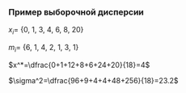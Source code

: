 ### Пример выборочной дисперсии

$x_i$= {0, 1, 3, 4, 6, 8, 20}

$m_i$= {6, 1, 4, 2, 1, 3, 1}

$x^*=\dfrac{0+1+12+8+6+24+20}{18}=4$

$\sigma^2=\dfrac{96+9+4+4+48+256}{18}=23.2$